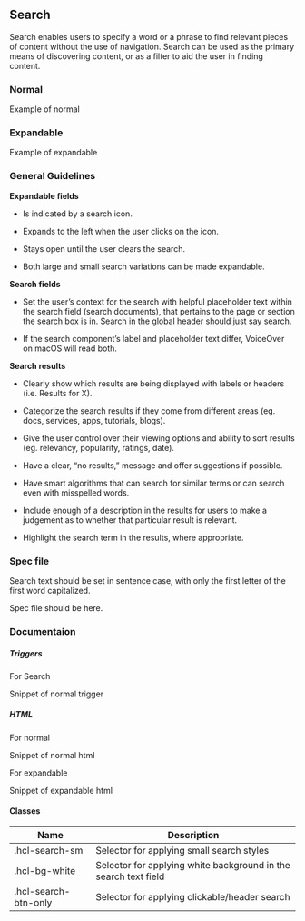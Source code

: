 
## Search

Search enables users to specify a word or a phrase to find relevant pieces of content without the use of navigation. Search can be used as the primary means of discovering content, or as a filter to aid the user in finding content.

### Normal

Example of normal

### Expandable

Example of expandable



### General Guidelines

**Expandable fields**

- Is indicated by a search icon.

- Expands to the left when the user clicks on the icon.

- Stays open until the user clears the search.

- Both large and small search variations can be made expandable.

**Search fields**

- Set the user’s context for the search with helpful placeholder text within the search field (search documents), that pertains to the page or section the search box is in. Search in the global header should just say search.

- If the search component’s label and placeholder text differ, VoiceOver on macOS will read both.

**Search results**

- Clearly show which results are being displayed with labels or headers (i.e. Results for X).

- Categorize the search results if they come from different areas (eg. docs, services, apps, tutorials, blogs).

- Give the user control over their viewing options and ability to sort results (eg. relevancy, popularity, ratings, date).

- Have a clear, “no results,” message and offer suggestions if possible.

- Have smart algorithms that can search for similar terms or can search even with misspelled words.

- Include enough of a description in the results for users to make a judgement as to whether that particular result is relevant.

- Highlight the search term in the results, where appropriate.



### Spec file

Search text should be set in sentence case, with only the first letter of the first word capitalized.

Spec file should be here.



### Documentaion

##### Triggers

For Search

Snippet of normal trigger

##### HTML

For normal

Snippet of normal html

For expandable

Snippet of expandable html

#### Classes

| Name                 | Description                                                     |
| -------------------- | --------------------------------------------------------------- |
| .hcl-search-sm       | Selector for applying small search styles                       |
| .hcl-bg-white        | Selector for applying white background in the search text field |
| .hcl-search-btn-only | Selector for applying clickable/header search                   |
